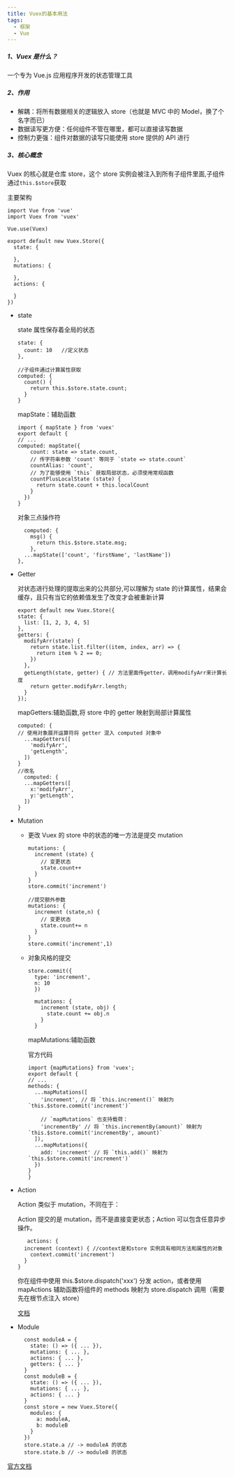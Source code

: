 ```yaml
---
title: Vuex的基本用法
tags:
  - 框架
  - Vue
---
```


##### 1、Vuex 是什么？

一个专为 Vue.js 应用程序开发的状态管理工具

##### 2、作用

- 解耦：将所有数据相关的逻辑放入 store（也就是 MVC 中的 Model，换了个名字而已）
- 数据读写更方便：任何组件不管在哪里，都可以直接读写数据
- 控制力更强：组件对数据的读写只能使用 store 提供的 API 进行
<!-- more -->

##### 3、核心概念

Vuex 的核心就是仓库 store，这个 store 实例会被注入到所有子组件里面,子组件通过`this.$store`获取

主要架构

```
import Vue from 'vue'
import Vuex from 'vuex'

Vue.use(Vuex)

export default new Vuex.Store({
  state: {

  },
  mutations: {

  },
  actions: {

  }
})
```

- state

  state 属性保存着全局的状态

  ```
  state: {
    count: 10   //定义状态
  },
  ```

  ```
  //子组件通过计算属性获取
  computed: {
    count() {
      return this.$store.state.count;
    }
  }
  ```

  mapState：辅助函数

  ```
  import { mapState } from 'vuex'
  export default {
  // ...
  computed: mapState({
      count: state => state.count,
      // 传字符串参数 'count' 等同于 `state => state.count`
      countAlias: 'count',
      // 为了能够使用 `this` 获取局部状态，必须使用常规函数
      countPlusLocalState (state) {
        return state.count + this.localCount
      }
    })
  }
  ```

  对象三点操作符

  ```
    computed: {
      msg() {
        return this.$store.state.msg;
      },
    ...mapState(['count', 'firstName', 'lastName'])
  },
  ```

- Getter

  对状态进行处理的提取出来的公共部分,可以理解为 state 的计算属性，结果会缓存，且只有当它的依赖值发生了改变才会被重新计算

  ```
  export default new Vuex.Store({
  state: {
    list: [1, 2, 3, 4, 5]
  },
  getters: {
    modifyArr(state) {
      return state.list.filter((item, index, arr) => {
        return item % 2 == 0;
      })
    },
    getLength(state, getter) { // 方法里面传getter，调用modifyArr来计算长度
      return getter.modifyArr.length;
    }
  });
  ```

  mapGetters:辅助函数,将 store 中的 getter 映射到局部计算属性

  ```
  computed: {
  // 使用对象展开运算符将 getter 混入 computed 对象中
    ...mapGetters([
      'modifyArr',
      'getLength',
    ])
  }
  //改名
    computed: {
    ...mapGetters([
      x:'modifyArr',
      y:'getLength',
    ])
  }
  ```

- Mutation

  - 更改 Vuex 的 store 中的状态的唯一方法是提交 mutation

    ```
    mutations: {
      increment (state) {
        // 变更状态
        state.count++
      }
    }
    store.commit('increment')
    ```

    ```
    //提交额外参数
    mutations: {
      increment (state,n) {
        // 变更状态
        state.count+= n
      }
    }
    store.commit('increment',1)
    ```

  * 对象风格的提交

    ```
    store.commit({
      type: 'increment',
      n: 10
      })
    ```

    ```
      mutations: {
        increment (state, obj) {
          state.count += obj.n
        }
      }
    ```

    mapMutations:辅助函数

    官方代码

    ```
    import {mapMutations} from 'vuex';
    export default {
    // ...
    methods: {
      ...mapMutations([
        'increment', // 将 `this.increment()` 映射为 `this.$store.commit('increment')`

        // `mapMutations` 也支持载荷：
        'incrementBy' // 将 `this.incrementBy(amount)` 映射为 `this.$store.commit('incrementBy', amount)`
      ]),
      ...mapMutations({
        add: 'increment' // 将 `this.add()` 映射为 `this.$store.commit('increment')`
      })
    }
    }
    ```

- Action

  Action 类似于 mutation，不同在于：

  Action 提交的是 mutation，而不是直接变更状态；Action 可以包含任意异步操作。

  ```
     actions: {
    increment (context) { //context是和store 实例具有相同方法和属性的对象
      context.commit('increment')
    }
  }
  ```

  你在组件中使用 this.$store.dispatch('xxx') 分发 action，或者使用 mapActions 辅助函数将组件的 methods 映射为 store.dispatch 调用（需要先在根节点注入 store）

  [文档](https://vuex.vuejs.org/zh/guide/actions.html)

- Module

  ```
    const moduleA = {
      state: () => ({ ... }),
      mutations: { ... },
      actions: { ... },
      getters: { ... }
    }
    const moduleB = {
      state: () => ({ ... }),
      mutations: { ... },
      actions: { ... }
    }
    const store = new Vuex.Store({
      modules: {
        a: moduleA,
        b: moduleB
      }
    })
    store.state.a // -> moduleA 的状态
    store.state.b // -> moduleB 的状态
  ```

[官方文档](https://vuex.vuejs.org/zh/guide/modules.html)
